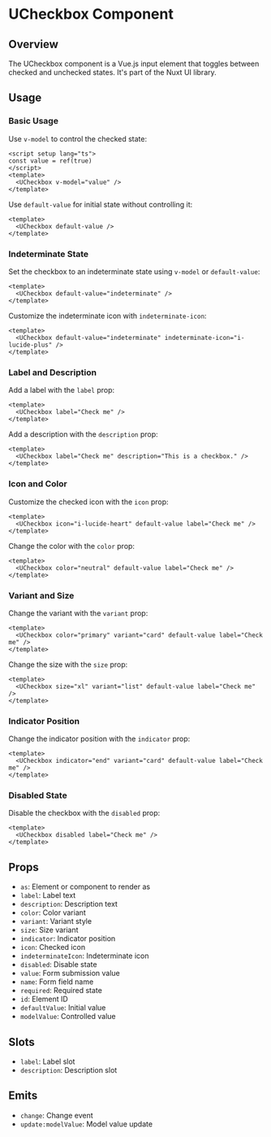 # UCheckbox Component

## Overview
The UCheckbox component is a Vue.js input element that toggles between checked and unchecked states. It's part of the Nuxt UI library.

## Usage
### Basic Usage
Use `v-model` to control the checked state:
```vue
<script setup lang="ts">
const value = ref(true)
</script>
<template>
  <UCheckbox v-model="value" />
</template>
```

Use `default-value` for initial state without controlling it:
```vue
<template>
  <UCheckbox default-value />
</template>
```

### Indeterminate State
Set the checkbox to an indeterminate state using `v-model` or `default-value`:
```vue
<template>
  <UCheckbox default-value="indeterminate" />
</template>
```

Customize the indeterminate icon with `indeterminate-icon`:
```vue
<template>
  <UCheckbox default-value="indeterminate" indeterminate-icon="i-lucide-plus" />
</template>
```

### Label and Description
Add a label with the `label` prop:
```vue
<template>
  <UCheckbox label="Check me" />
</template>
```

Add a description with the `description` prop:
```vue
<template>
  <UCheckbox label="Check me" description="This is a checkbox." />
</template>
```

### Icon and Color
Customize the checked icon with the `icon` prop:
```vue
<template>
  <UCheckbox icon="i-lucide-heart" default-value label="Check me" />
</template>
```

Change the color with the `color` prop:
```vue
<template>
  <UCheckbox color="neutral" default-value label="Check me" />
</template>
```

### Variant and Size
Change the variant with the `variant` prop:
```vue
<template>
  <UCheckbox color="primary" variant="card" default-value label="Check me" />
</template>
```

Change the size with the `size` prop:
```vue
<template>
  <UCheckbox size="xl" variant="list" default-value label="Check me" />
</template>
```

### Indicator Position
Change the indicator position with the `indicator` prop:
```vue
<template>
  <UCheckbox indicator="end" variant="card" default-value label="Check me" />
</template>
```

### Disabled State
Disable the checkbox with the `disabled` prop:
```vue
<template>
  <UCheckbox disabled label="Check me" />
</template>
```

## Props
- `as`: Element or component to render as
- `label`: Label text
- `description`: Description text
- `color`: Color variant
- `variant`: Variant style
- `size`: Size variant
- `indicator`: Indicator position
- `icon`: Checked icon
- `indeterminateIcon`: Indeterminate icon
- `disabled`: Disable state
- `value`: Form submission value
- `name`: Form field name
- `required`: Required state
- `id`: Element ID
- `defaultValue`: Initial value
- `modelValue`: Controlled value

## Slots
- `label`: Label slot
- `description`: Description slot

## Emits
- `change`: Change event
- `update:modelValue`: Model value update
